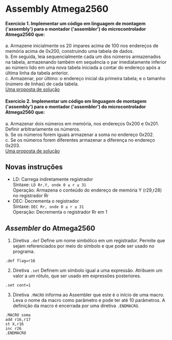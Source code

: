 # Assembly Atmega2560

#### Exercicio 1. Implementar um código em linguagem de montagem ('assembly') para o montador ('assembler') do microcontrolador Atmega2560 que:

a. Armazene inicialmente os 20 impares acima de 100 nos endereços de memória acima de 0x200, construindo uma tabela de dados.  
b. Em seguida, leia sequencialmente cada um dos números armazenados na tabela, armazenando também em sequência o par imediatamente inferior ao número lido
em uma nova tabela iniciada a contar do endereço após a última linha da tabela anterior.  
c. Armazenar, por último: o endereço inicial da primeira tabela; e o tamanho (número de linhas) de cada tabela.  
[Uma proposta de solução](https://github.com/claytonjasilva/claytonjasilva.github.io/blob/main/arq_aulas/assembly7.asm)   

#### Exercicio 2. Implementar um código em linguagem de montagem ('assembly') para o montador ('assembler') do microcontrolador Atmega2560 que:

a. Armazenar dois números em memória, nos endereços 0x200 e 0x201. Definir arbitrariamente os números.  
b. Se os números forem iguais armazenar a soma no endereço 0x202.  
c. Se os números forem diferentes armazenar a diferença no endereço 0x203.  
[Uma proposta de solução](https://github.com/claytonjasilva/claytonjasilva.github.io/blob/main/arq_aulas/assembly8.asm)   

## Novas instruções
- LD: Carrega indiretamente registrador  
Sintaxe: `LD Rr,Y, onde 0 ≤ r ≤ 31`   
Operação: Armazena o conteúdo do endereço de memória Y (r29,r28) no registrador Rr
- DEC: Decrementa o registrador  
Sintaxe: `DEC Rr, onde 0 ≤ r ≤ 31`   
Operação: Decrementa o registrador Rr em 1

## *Assembler* do Atmega2560
1. Diretiva `.def`
Define um nome simbólico em um registrador. Permite que sejam referenciados por meio do símbolo e que pode ser usado no programa.   
```
.def flag=r16
```
2. Diretiva `.set`
Definem um símbolo igual a uma expressão. Atribuem um valor a um rótulo, que ser usado em expressões posteriores.   
```
.set cont=1
```
3. Diretiva `.MACRO`
informa ao Assembler que este é o início de uma macro.
Leva o nome da macro como parâmetro e pode ter até 10 parâmetros.
A definição da macro é encerrada por uma diretiva `.ENDMACRO`.
```
.MACRO soma
add r16,r17
st X,r16
inc r26
.ENDMACRO
